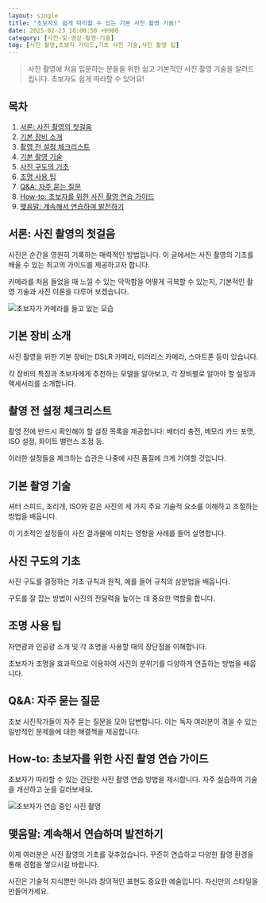 ```yaml
---
layout: single
title: "초보자도 쉽게 따라할 수 있는 기본 사진 촬영 기술!"
date: 2025-02-23 18:00:50 +0900
category: [사진-및-영상-촬영-기술]
tag: [사진 촬영,초보자 가이드,기초 사진 기술,사진 촬영 팁]
---
```

  
> 사진 촬영에 처음 입문하는 분들을 위한 쉽고 기본적인 사진 촬영 기술을 알려드립니다. 초보자도 쉽게 따라할 수 있어요!

## 목차
1. [서론: 사진 촬영의 첫걸음](#서론-사진-촬영의-첫걸음)
2. [기본 장비 소개](#기본-장비-소개)
3. [촬영 전 설정 체크리스트](#촬영-전-설정-체크리스트)
4. [기본 촬영 기술](#기본-촬영-기술)
5. [사진 구도의 기초](#사진-구도의-기초)
6. [조명 사용 팁](#조명-사용-팁)
7. [Q&A: 자주 묻는 질문](#qa-자주-묻는-질문)
8. [How-to: 초보자를 위한 사진 촬영 연습 가이드](#how-to-초보자를-위한-사진-촬영-연습-가이드)
9. [맺음말: 계속해서 연습하며 발전하기](#맺음말-계속해서-연습하며-발전하기)

## 서론: 사진 촬영의 첫걸음

사진은 순간을 영원히 기록하는 매력적인 방법입니다. 이 글에서는 사진 촬영의 기초를 배울 수 있는 최고의 가이드를 제공하고자 합니다.


카메라를 처음 들었을 때 느낄 수 있는 막막함을 어떻게 극복할 수 있는지, 기본적인 촬영 기술과 사진 이론을 다루어 보겠습니다.


![초보자가 카메라를 들고 있는 모습](undefined)



## 기본 장비 소개

사진 촬영을 위한 기본 장비는 DSLR 카메라, 미러리스 카메라, 스마트폰 등이 있습니다.


각 장비의 특징과 초보자에게 추천하는 모델을 알아보고, 각 장비별로 알아야 할 설정과 액세서리를 소개합니다.



## 촬영 전 설정 체크리스트

촬영 전에 반드시 확인해야 할 설정 목록을 제공합니다: 배터리 충전, 메모리 카드 포맷, ISO 설정, 화이트 밸런스 조정 등.


이러한 설정들을 체크하는 습관은 나중에 사진 품질에 크게 기여할 것입니다.



## 기본 촬영 기술

셔터 스피드, 조리개, ISO와 같은 사진의 세 가지 주요 기술적 요소를 이해하고 조절하는 방법을 배웁니다.


이 기초적인 설정들이 사진 결과물에 미치는 영향을 사례를 들어 설명합니다.



## 사진 구도의 기초

사진 구도를 결정하는 기초 규칙과 원칙, 예를 들어 규칙의 삼분법을 배웁니다.


구도를 잘 잡는 방법이 사진의 전달력을 높이는 데 중요한 역할을 합니다.



## 조명 사용 팁

자연광과 인공광 소개 및 각 조명을 사용할 때의 장단점을 이해합니다.


초보자가 조명을 효과적으로 이용하여 사진의 분위기를 다양하게 연출하는 방법을 배웁니다.



## Q&A: 자주 묻는 질문

초보 사진작가들이 자주 묻는 질문을 모아 답변합니다. 이는 독자 여러분이 겪을 수 있는 일반적인 문제들에 대한 해결책을 제공합니다.



## How-to: 초보자를 위한 사진 촬영 연습 가이드

초보자가 따라할 수 있는 간단한 사진 촬영 연습 방법을 제시합니다. 자주 실습하여 기술을 개선하고 눈을 길러보세요.


![초보자가 연습 중인 사진 촬영](undefined)



## 맺음말: 계속해서 연습하며 발전하기

이제 여러분은 사진 촬영의 기초를 갖추었습니다. 꾸준히 연습하고 다양한 촬영 환경을 통해 경험을 쌓으시길 바랍니다.


사진은 기술적 지식뿐만 아니라 창의적인 표현도 중요한 예술입니다. 자신만의 스타일을 만들어가세요.

